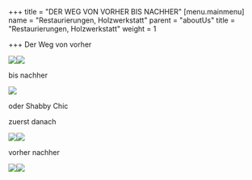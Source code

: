 +++
title = "DER WEG VON VORHER BIS NACHHER"
[menu.mainmenu]
name = "Restaurierungen, Holzwerkstatt"
parent = "aboutUs"
title = "Restaurierungen, Holzwerkstatt"
weight = 1

+++
Der Weg von vorher

![](/img/Schrank%20Martina%20027.jpg)![](/img/Schrank%20Martina%20034.jpg)

bis nachher

![](/img/PIC00363%20(576%20x%20432).jpg)

oder Shabby Chic

zuerst danach

![](/img/shabby%20vorher%20(432%20x%20576).jpg)![](/img/shabby%20nachher(450%20x%20600).jpg)

vorher nachher

![](/img/panoram%20alt%20(450%20x%20600).jpg)![](/img/panoram%20neu%20(398%20x%20600).jpg)